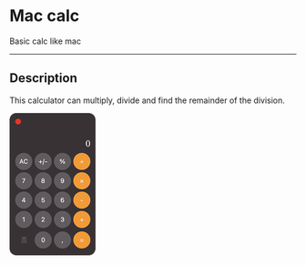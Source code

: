 # Mac calc
Basic calc like mac
***
## Description
This calculator can multiply, divide and find the remainder of the division.

![i](img/calc-img.png)